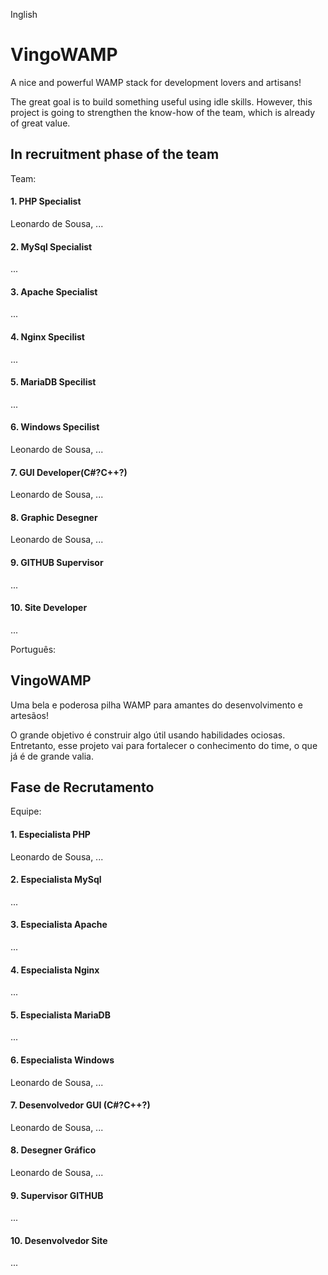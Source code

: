 Inglish
# VingoWAMP
A nice and powerful WAMP stack for development lovers and artisans!

The great goal is to build something useful using idle skills. However, this project is going to strengthen the know-how of the team, which is already of great value.

## In recruitment phase of the team
Team:
#### 1. PHP Specialist 
   Leonardo de Sousa, ...
#### 2. MySql Specialist
   ...
#### 3. Apache Specialist
   ...
#### 4. Nginx Specilist
   ...
#### 5. MariaDB Specilist
   ...
#### 6. Windows Specilist
   Leonardo de Sousa, ...
#### 7. GUI Developer(C#?C++?)
   Leonardo de Sousa, ...
#### 8. Graphic Desegner
   Leonardo de Sousa, ...
#### 9. GITHUB Supervisor
   ...
#### 10. Site Developer
   ...

Português:
## VingoWAMP
Uma bela e poderosa pilha WAMP para amantes do desenvolvimento e artesãos!

O grande objetivo é construir algo útil usando habilidades ociosas. Entretanto, esse projeto vai para fortalecer o conhecimento do time, o que já é de grande valia.

## Fase de Recrutamento
Equipe:
#### 1. Especialista PHP 
   Leonardo de Sousa, ...
#### 2. Especialista MySql
   ...
#### 3. Especialista Apache
   ...
#### 4. Especialista Nginx
   ...
#### 5. Especialista MariaDB
   ...
#### 6. Especialista Windows
   Leonardo de Sousa, ...
#### 7. Desenvolvedor GUI (C#?C++?)
   Leonardo de Sousa, ...
#### 8. Desegner Gráfico
   Leonardo de Sousa, ...
#### 9. Supervisor GITHUB
   ...
#### 10. Desenvolvedor Site
   ...
